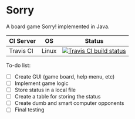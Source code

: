 # Sorry
A board game Sorry! implemented in Java.

| CI Server | OS      | Status |
| --------- | ------- | ------ |
| Travis CI | Linux   | [![Travis CI build status](https://travis-ci.com/yuhang-lin/Sorry.svg?token=dC6ix7pFVFefei5A1V7f&branch=master)](https://travis-ci.com/yuhang-lin/Sorry) | 

To-do list:
- [ ] Create GUI (game board, help menu, etc)
- [ ] Implement game logic
- [ ] Store status in a local file
- [ ] Create a table for storing the status
- [ ] Create dumb and smart computer opponents
- [ ] Final testing